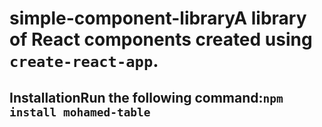 # simple-component-libraryA library of React components created using `create-react-app`.

## InstallationRun the following command:`npm install mohamed-table`
